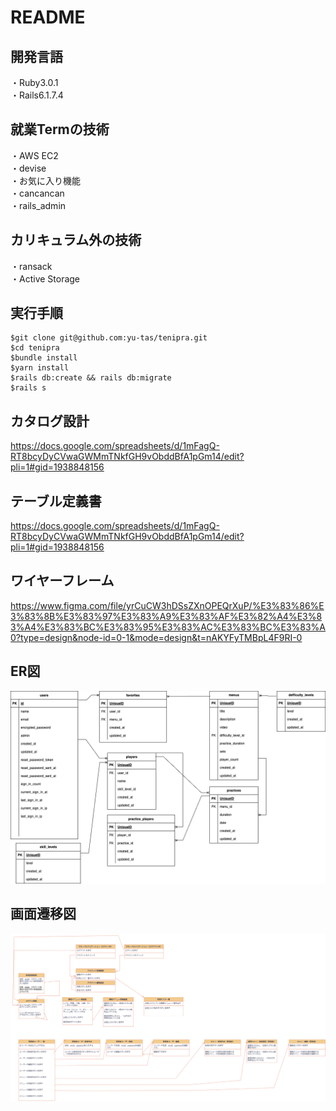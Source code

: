 # README

## 開発言語
・Ruby3.0.1<br>
・Rails6.1.7.4<br>
## 就業Termの技術
・AWS EC2<br>
・devise<br>
・お気に入り機能<br>
・cancancan<br>
・rails_admin<br>
## カリキュラム外の技術
・ransack<br>
・Active Storage<br>
## 実行手順
```
$git clone git@github.com:yu-tas/tenipra.git
$cd tenipra
$bundle install
$yarn install
$rails db:create && rails db:migrate
$rails s
```
## カタログ設計
https://docs.google.com/spreadsheets/d/1mFagQ-RT8bcyDyCVwaGWMmTNkfGH9vObddBfA1pGm14/edit?pli=1#gid=1938848156
## テーブル定義書
https://docs.google.com/spreadsheets/d/1mFagQ-RT8bcyDyCVwaGWMmTNkfGH9vObddBfA1pGm14/edit?pli=1#gid=1938848156
## ワイヤーフレーム
https://www.figma.com/file/yrCuCW3hDSsZXnOPEQrXuP/%E3%83%86%E3%83%8B%E3%83%97%E3%83%A9%E3%83%AF%E3%82%A4%E3%83%A4%E3%83%BC%E3%83%95%E3%83%AC%E3%83%BC%E3%83%A0?type=design&node-id=0-1&mode=design&t=nAKYFyTMBpL4F9RI-0

## ER図
![ER図](https://github.com/yu-tas/tenipra/blob/master/%E5%8D%92%E6%A5%AD%E8%AA%B2%E9%A1%8CER%E5%9B%B3.drawio.png)

## 画面遷移図
![画面遷移図](https://github.com/yu-tas/tenipra/blob/master/%E7%94%BB%E9%9D%A2%E9%81%B7%E7%A7%BB%E5%9B%B3.drawio.png)


